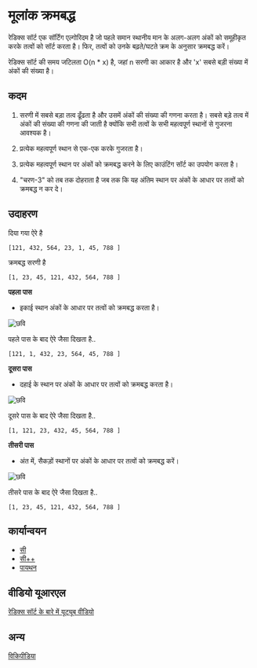 # मूलांक क्रमबद्ध

रेडिक्स सॉर्ट एक सॉर्टिंग एल्गोरिदम है जो पहले समान स्थानीय मान के अलग-अलग अंकों को समूहीकृत करके तत्वों को सॉर्ट करता है। फिर, तत्वों को उनके बढ़ते/घटते क्रम के अनुसार क्रमबद्ध करें।

रेडिक्स सॉर्ट की समय जटिलता O(n * x) है, जहां n सरणी का आकार है और 'x' सबसे बड़ी संख्या में अंकों की संख्या है।

## कदम

1. सरणी में सबसे बड़ा तत्व ढूँढता है और उसमें अंकों की संख्या की गणना करता है। सबसे बड़े तत्व में अंकों की संख्या की गणना की जाती है क्योंकि सभी तत्वों के सभी महत्वपूर्ण स्थानों से गुजरना आवश्यक है।

2. प्रत्येक महत्वपूर्ण स्थान से एक-एक करके गुजरता है।

3. प्रत्येक महत्वपूर्ण स्थान पर अंकों को क्रमबद्ध करने के लिए काउंटिंग सॉर्ट का उपयोग करता है।
 
4. "चरण-3" को तब तक दोहराता है जब तक कि यह अंतिम स्थान पर अंकों के आधार पर तत्वों को क्रमबद्ध न कर दे।

## उदाहरण

दिया गया ऐरे है
```
[121, 432, 564, 23, 1, 45, 788 ]
```

क्रमबद्ध सरणी है
```
[1, 23, 45, 121, 432, 564, 788 ]
```


**पहला पास**

- इकाई स्थान अंकों के आधार पर तत्वों को क्रमबद्ध करता है।

![छवि](https://user-images.githubusercontent.com/93431609/161891635-8edf89ec-2ca7-43b5-95ca-23b75f5846bb.png)

पहले पास के बाद ऐरे जैसा दिखता है..
```
[121, 1, 432, 23, 564, 45, 788 ]
```

**दूसरा पास**

- दहाई के स्थान पर अंकों के आधार पर तत्वों को क्रमबद्ध करता है।

![छवि](https://user-images.githubusercontent.com/93431609/161892564-64b20349-4064-4125-836d-adbdfb517bbd.png)

दूसरे पास के बाद ऐरे जैसा दिखता है..
```
[1, 121, 23, 432, 45, 564, 788 ]
```

**तीसरी पास**

- अंत में, सैकड़ों स्थानों पर अंकों के आधार पर तत्वों को क्रमबद्ध करें।

![छवि](https://user-images.githubusercontent.com/93431609/161893373-3915ae95-28e9-4b02-bc35-5921b5280f84.png)

तीसरे पास के बाद ऐरे जैसा दिखता है..
```
[1, 23, 45, 121, 432, 564, 788 ]
```

## कार्यान्वयन

- [सी](एल्गोरिदम/सी/सॉर्टिंग/रेडिक्स-सॉर्ट.सी)
- [सी++](एल्गोरिदम/सीप्लसप्लस/सॉर्टिंग/रेडिक्स-सॉर्ट.सीपीपी)
- [पायथन](एल्गोरिदम/पायथन/सॉर्टिंग/रेडिक्स_सॉर्ट.py)

## वीडियो यूआरएल

[रेडिक्स सॉर्ट के बारे में यूट्यूब वीडियो](https://www.youtube.com/watch?v=XiuSW_mEn7g)

## अन्य

[विकिपीडिया](https://en.wikipedia.org/wiki/Radix_sort)